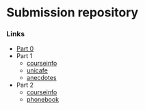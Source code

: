 # Submission repository

### Links
* [Part 0](/part0/)
* Part 1
	* [courseinfo](/part1/courseinfo/)
	* [unicafe](/part1/unicafe/)
	* [anecdotes](/part1/anecdotes/)
* Part 2
	* [courseinfo](/part2/courseinfo/)
	* [phonebook](/part2/phonebook/)
